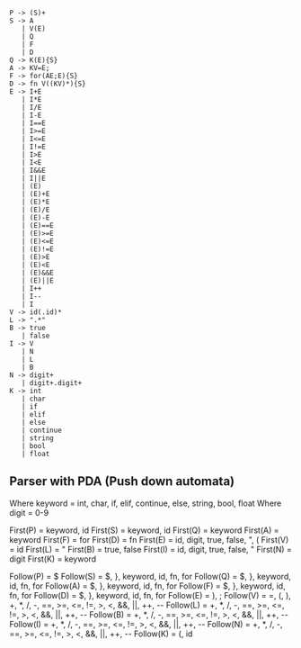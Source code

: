 ```
P -> (S)+
S -> A
   | V(E)
   | Q 
   | F
   | D
Q -> K(E){S}
A -> KV=E;
F -> for(AE;E){S} 
D -> fn V((KV)*){S}
E -> I+E
   | I*E
   | I/E
   | I-E
   | I==E 
   | I>=E 
   | I<=E 
   | I!=E 
   | I>E 
   | I<E 
   | I&&E
   | I||E
   | (E)
   | (E)+E
   | (E)*E
   | (E)/E
   | (E)-E
   | (E)==E
   | (E)>=E
   | (E)<=E
   | (E)!=E
   | (E)>E
   | (E)<E
   | (E)&&E
   | (E)||E
   | I++
   | I--
   | I
V -> id(.id)*
L -> ".*"
B -> true
   | false
I -> V
   | N
   | L
   | B
N -> digit+
   | digit+.digit+
K -> int
   | char
   | if
   | elif
   | else
   | continue
   | string
   | bool
   | float
```

## Parser with PDA (Push down automata)

Where keyword = int, char, if, elif, continue, else, string, bool, float 
Where digit = 0-9 

First(P) = keyword, id 
First(S) = keyword, id
First(Q) = keyword
First(A) = keyword
First(F) = for
First(D) = fn
First(E) = id, digit, true, false, ", (
First(V) = id
First(L) = "
First(B) = true, false
First(I) = id, digit, true, false, "
First(N) = digit
First(K) = keyword

Follow(P) = $
Follow(S) = $, }, keyword, id, fn, for
Follow(Q) = $, }, keyword, id, fn, for
Follow(A) = $, }, keyword, id, fn, for
Follow(F) = $, }, keyword, id, fn, for
Follow(D) = $, }, keyword, id, fn, for
Follow(E) = ), ;
Follow(V) = =, (, ), +, *, /, -, ==, >=, <=, !=, >, <, &&, ||, ++, --
Follow(L) = +, *, /, -, ==, >=, <=, !=, >, <, &&, ||, ++, --
Follow(B) = +, *, /, -, ==, >=, <=, !=, >, <, &&, ||, ++, --
Follow(I) = +, *, /, -, ==, >=, <=, !=, >, <, &&, ||, ++, --
Follow(N) = +, *, /, -, ==, >=, <=, !=, >, <, &&, ||, ++, --
Follow(K) = (, id
